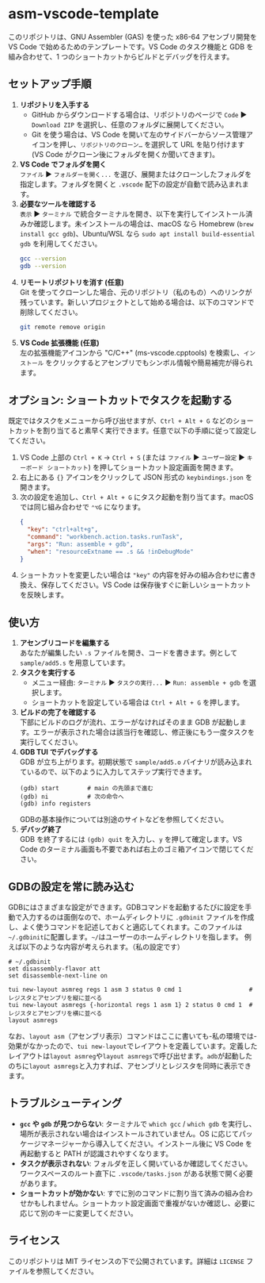 # asm-vscode-template

このリポジトリは、GNU Assembler (GAS) を使った x86-64 アセンブリ開発を VS Code で始めるためのテンプレートです。VS Code のタスク機能と GDB を組み合わせて、1 つのショートカットからビルドとデバッグを行えます。

## セットアップ手順

1. **リポジトリを入手する**  
   - GitHub からダウンロードする場合は、リポジトリのページで `Code` ▶ `Download ZIP` を選択し、任意のフォルダに展開してください。  
   - Git を使う場合は、VS Code を開いて左のサイドバーからソース管理アイコンを押し、`リポジトリのクローン…` を選択して URL を貼り付けます (VS Code がクローン後にフォルダを開くか聞いてきます)。
2. **VS Code でフォルダを開く**  
   `ファイル` ▶ `フォルダーを開く...` を選び、展開またはクローンしたフォルダを指定します。フォルダを開くと `.vscode` 配下の設定が自動で読み込まれます。
3. **必要なツールを確認する**  
   `表示` ▶ `ターミナル` で統合ターミナルを開き、以下を実行してインストール済みか確認します。未インストールの場合は、macOS なら Homebrew (`brew install gcc gdb`)、Ubuntu/WSL なら `sudo apt install build-essential gdb` を利用してください。  
   ```bash
   gcc --version
   gdb --version
   ```
4. **リモートリポジトリを消す (任意)**  
   Git を使ってクローンした場合、元のリポジトリ（私のもの）へのリンクが残っています。新しいプロジェクトとして始める場合は、以下のコマンドで削除してください。  
   ```bash
   git remote remove origin
   ```
4. **VS Code 拡張機能 (任意)**  
   左の拡張機能アイコンから "C/C++" (ms-vscode.cpptools) を検索し、`インストール` をクリックするとアセンブリでもシンボル情報や簡易補完が得られます。

## オプション: ショートカットでタスクを起動する

既定ではタスクをメニューから呼び出せますが、`Ctrl + Alt + G` などのショートカットを割り当てると素早く実行できます。任意で以下の手順に従って設定してください。

1. VS Code 上部の `Ctrl + K` → `Ctrl + S` (または `ファイル` ▶ `ユーザー設定` ▶ `キーボード ショートカット`) を押してショートカット設定画面を開きます。
2. 右上にある `{}` アイコンをクリックして JSON 形式の `keybindings.json` を開きます。
3. 次の設定を追加し、`Ctrl + Alt + G` にタスク起動を割り当てます。macOS では同じ組み合わせで `⌃⌥G` になります。
   ```json
   {
     "key": "ctrl+alt+g",
     "command": "workbench.action.tasks.runTask",
     "args": "Run: assemble + gdb",
     "when": "resourceExtname == .s && !inDebugMode"
   }
   ```
4. ショートカットを変更したい場合は `"key"` の内容を好みの組み合わせに書き換え、保存してください。VS Code は保存後すぐに新しいショートカットを反映します。

## 使い方

1. **アセンブリコードを編集する**  
   あなたが編集したい `.s` ファイルを開き、コードを書きます。例として `sample/add5.s` を用意しています。
2. **タスクを実行する**  
   - メニュー経由: `ターミナル` ▶ `タスクの実行...` ▶ `Run: assemble + gdb` を選択します。  
   - ショートカットを設定している場合は `Ctrl + Alt + G` を押します。
3. **ビルドの完了を確認する**  
   下部にビルドのログが流れ、エラーがなければそのまま GDB が起動します。エラーが表示された場合は該当行を確認し、修正後にもう一度タスクを実行してください。
4. **GDB TUI でデバッグする**  
   GDB が立ち上がります。初期状態で `sample/add5.o` バイナリが読み込まれているので、以下のように入力してステップ実行できます。  
   ```
   (gdb) start        # main の先頭まで進む
   (gdb) ni           # 次の命令へ
   (gdb) info registers
   ```
   GDBの基本操作については別途のサイトなどを参照してください。
5. **デバッグ終了**  
   GDB を終了するには `(gdb) quit` を入力し、`y` を押して確定します。VS Code のターミナル画面も不要であれば右上のゴミ箱アイコンで閉じてください。

## GDBの設定を常に読み込む
GDBにはさまざまな設定ができます。GDBコマンドを起動するたびに設定を手動で入力するのは面倒なので、ホームディレクトリに `.gdbinit` ファイルを作成し、よく使うコマンドを記述しておくと適応してくれます。このファイルは`~/.gdbinit`に配置します。`~/`はユーザーのホームディレクトリを指します。
例えば以下のような内容が考えられます。（私の設定です）

```gdb
# ~/.gdbinit
set disassembly-flavor att
set disassemble-next-line on

tui new-layout asmreg regs 1 asm 3 status 0 cmd 1                   # レジスタとアセンブリを縦に並べる
tui new-layout asmregs {-horizontal regs 1 asm 1} 2 status 0 cmd 1  # レジスタとアセンブリを横に並べる
layout asmregs
```

なお、`layout asm`（アセンブリ表示）コマンドはここに書いても-私の環境では-効果がなかったので、`tui new-layout`でレイアウトを定義しています。定義したレイアウトは`layout asmreg`や`layout asmregs`で呼び出せます。`adb`が起動したのちに`layout asmregs`と入力すれば、アセンブリとレジスタを同時に表示できます。

## トラブルシューティング

- **`gcc` や `gdb` が見つからない**: ターミナルで `which gcc` / `which gdb` を実行し、場所が表示されない場合はインストールされていません。OS に応じてパッケージマネージャーから導入してください。インストール後に VS Code を再起動すると PATH が認識されやすくなります。
- **タスクが表示されない**: フォルダを正しく開いているか確認してください。ワークスペースのルート直下に `.vscode/tasks.json` がある状態で開く必要があります。
- **ショートカットが効かない**: すでに別のコマンドに割り当て済みの組み合わせかもしれません。ショートカット設定画面で重複がないか確認し、必要に応じて別のキーに変更してください。

## ライセンス
このリポジトリは MIT ライセンスの下で公開されています。詳細は `LICENSE` ファイルを参照してください。
